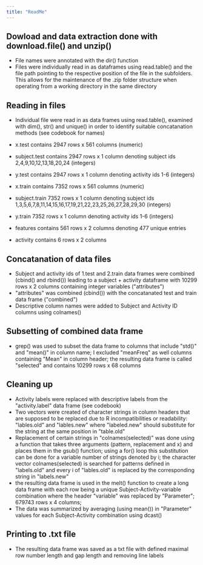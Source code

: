 ```yaml
---
title: "ReadMe"
---
```



## Dowload and data extraction  done with download.file() and unzip()
* File names were annotated with the dir() function 
* Files were individually read in as dataframes using read.table() and the file path pointing to the respective position of the file in the subfolders. This allows for the maintenance of the .zip folder structure when operating from a working directory in the same directory 

## Reading in files
* Individual file were read in as data frames using read.table(), examined with dim(), str() and unique() in order to identify suitable concatanation methods (see codebook for names)
* x.test contains 2947 rows x 561 columns (numeric)
* subject.test contains 2947 rows x 1 column denoting subject ids 2,4,9,10,12,13,18,20,24 (integers)
* y.test contains 2947 rows x 1 column denoting activity ids 1-6 (integers)

* x.train contains 7352 rows x 561 columns (numeric)
* subject.train 7352 rows x 1 column denoting subject ids 1,3,5,6,7,8,11,14,15,16,17,19,21,22,23,25,26,27,28,29,30 (integers)
* y.train 7352 rows x 1 column denoting activity ids 1-6 (integers)
    
* features contains 561 rows x 2 columns denoting 477 unique entries
* activity contains 6 rows x 2 columns 
    
## Concatanation of data files
* Subject and activity ids of 1.test and 2.train data frames were combined (cbind() and rbind()) leading to a subject + activity dataframe with 10299 rows x 2 columns containing integer variables ("attributes")
* "attributes" was combined (cbind()) with the concatanated test and train data frame ("combined")
* Descriptive column names were added to Subject and Activity ID columns using colnames()

## Subsetting of combined data frame
* grep() was used to subset the data frame to columns that include "std()" and "mean()" in column name; I excluded "meanFreq" as well columns containing "Mean" in column header; the resulting data frame is called "selected" and contains 10299 rows x 68 columns

## Cleaning up
* Activity labels were replaced with descriptive labels from the "activity.label" data frame (see codebook)
* Two vectors were created of character strings in column headers that are supposed to be replaced due to R incompatibilities or readability: "lables.old" and "lables.new" where "labeled.new" should substitute for the string at the same position in "table.old"
* Replacement of certain strings in "colnames(selected)" was done using a function that takes three arguments (pattern, replacement and x) and places them in the gsub() function; using a for() loop this substitution can be done for a variable number of strings denoted by i; the character vector colnames(selected) is searched for patterns defined in "labels.old"  and every i of "lables.old" is replaced by the corresponding string in "labels.new"
* the resulting data frame is used in the melt() function to create a long data frame with each row being a unique Subject-Activity-variable combination where the header "variable" was replaced by "Parameter"; 679743 rows x 4 columns; 
* The data was summarized by averaging (using mean())  in "Parameter" values for each Subject-Activity combination using dcast() 

## Printing to .txt file
* The resulting data frame was saved as a txt file with defined maximal row number length and gap length and removing line labels

  
